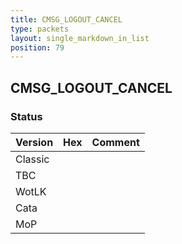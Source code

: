 ```yaml
---
title: CMSG_LOGOUT_CANCEL
type: packets
layout: single_markdown_in_list
position: 79
---
```


## CMSG_LOGOUT_CANCEL

### Status

Version | Hex | Comment
---------- | ---------- | ---------- 
Classic |  |  
TBC |  |  
WotLK |  |  
Cata |  |  
MoP |  |  
